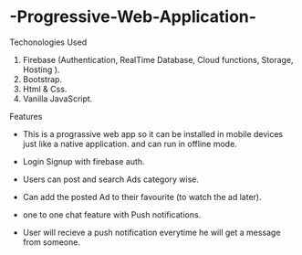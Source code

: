 # -Progressive-Web-Application-
Techonologies Used

1. Firebase (Authentication, RealTime Database, Cloud functions, Storage, Hosting ).
2. Bootstrap.
3. Html & Css.
4. Vanilla JavaScript.
   
Features

- This is a prograssive web app so it can be installed in mobile devices just like a native application. and can run in offline mode.

- Login Signup with firebase auth.

- Users can post and search Ads category wise.

- Can add the posted Ad to their favourite (to watch the ad later).

- one to one chat feature with Push notifications.

- User will recieve a push notification everytime he will get a message from someone.
